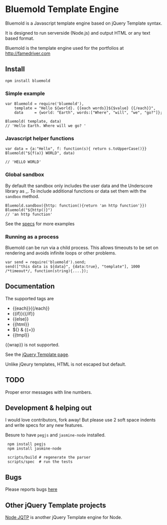 # Bluemold Template Engine

Bluemold is a Javascript template engine based on jQuery Template syntax.

It is designed to run serverside (Node.js) and output HTML or any text based format.

Bluemold is the template engine used for the portfolios at http://famedriver.com

## Install
    npm install bluemold

### Simple example
    var Bluemold = require('bluemold'),
        template = "Hello ${world}. {{each words}}${$value} {{/each}}",
        data     = {world: "Earth", words:["Where", "will", "we", "go?"]};

    Bluemold( template, data)
    // 'Hello Earth. Where will we go? '

### Javascript helper functions
    var data = {a:"Hello", f: function(s){ return s.toUpperCase()}}
    Bluemold("${f(a)} WORLD", data)

    // 'HELLO WORLD'

### Global sandbox
By default the sandbox only includes the user data and the Underscore library as \_. To include additional functions or data set them with the `sandbox` method.

    Bluemold.sandbox({http: function(){return 'an http function'}})
    Bluemold("${http()}")
    // 'an http function'


See the [specs]("https://github.com/jweir/Bluemold/tree/master/spec") for more examples

### Running as a process
Bluemold can be run via a child process.  This allows timeouts to be set on rendering and avoids infinite loops or other problems.

    var send = require('bluemold').send;
    send(["this data is ${data}", {data:true}, "template"], 1000 /*timeout*/, function(string){....});

## Documentation
The supported tags are

* {{each}}{{/each}}
* {{if}}{{/if}}
* {{else}}
* {{html}}
* ${} & {{=}}
* {{tmpl}}

{{wrap}} is not supported.

See the [jQuery Template page](http://api.jquery.com/category/plugins/templates/).

Unlike jQeury templates, HTML is not escaped but default.

## TODO

Proper error messages with line numbers.

## Development & helping out

I would love contributors, fork away! But please use 2 soft space indents and write specs for any new features.

Besure to have `pegjs` and `jasmine-node` installed.   

     npm install pegjs
     npm install jasmine-node

     scripts/build # regenerate the parser
     scripts/spec  # run the tests 

## Bugs

Please reports bugs [here](https://github.com/jweir/Bluemold/issues)

## Other jQuery Template projects

[Node JQTP](https://github.com/kof/node-jqtpl) is another jQuery Template engine for Node.
